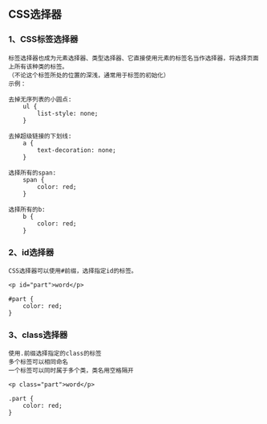 ## CSS选择器
### 1、CSS标签选择器
    标签选择器也成为元素选择器、类型选择器、它直接使用元素的标签名当作选择器，将选择页面上所有该种类的标签。
    （不论这个标签所处的位置的深浅，通常用于标签的初始化）
    示例：
    
    去掉无序列表的小圆点:
        ul {
            list-style: none;
        }
        
    去掉超级链接的下划线:
        a {
            text-decoration: none;
        }
        
    选择所有的span:
        span {
            color: red;
        }
        
    选择所有的b:
        b {
            color: red;
        }

### 2、id选择器
    CSS选择器可以使用#前缀，选择指定id的标签。

    <p id="part">word</p>

    #part {
        color: red;
    }

### 3、class选择器
    使用.前缀选择指定的class的标签
    多个标签可以相同命名
    一个标签可以同时属于多个类，类名用空格隔开

    <p class="part">word</p>

    .part {
        color: red;
    }